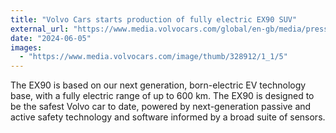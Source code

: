 ```yaml
---
title: "Volvo Cars starts production of fully electric EX90 SUV"
external_url: "https://www.media.volvocars.com/global/en-gb/media/pressreleases/328909/volvo-cars-starts-production-of-fully-electric-ex90-suv"
date: "2024-06-05"
images:
  - "https://www.media.volvocars.com/image/thumb/328912/1_1/5"
---
```


The EX90 is based on our next generation, born-electric EV technology base, with a fully electric range of up to 600 km. The EX90 is designed to be the safest Volvo car to date, powered by next-generation passive and active safety technology and software informed by a broad suite of sensors.